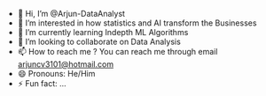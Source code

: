 - 👋 Hi, I’m @Arjun-DataAnalyst
- 👀 I’m interested in how statistics and AI transform the Businesses
- 🌱 I’m currently learning Indepth ML Algorithms
- 💞️ I’m looking to collaborate on Data Analysis
- 📫 How to reach me ? You can reach me through email arjuncv3101@hotmail.com
- 😄 Pronouns: He/Him
- ⚡ Fun fact: ...

<!---
Arjun-DataAnalyst/Arjun-DataAnalyst is a ✨ special ✨ repository because its `README.md` (this file) appears on your GitHub profile.
You can click the Preview link to take a look at your changes.
--->

